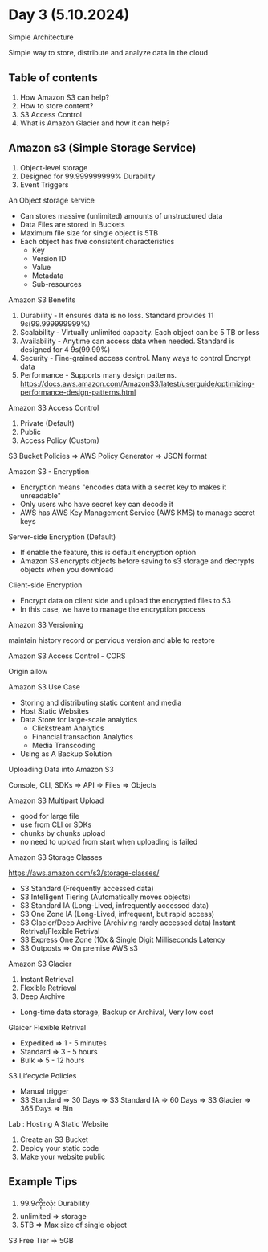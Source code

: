 # Day 3 (5.10.2024)

Simple Architecture

Simple way to store, distribute and
analyze data in the cloud

## Table of contents

1. How Amazon S3 can help?
2. How to store content?
3. S3 Access Control
4. What is Amazon Glacier and how it can help?

## Amazon s3 (Simple Storage Service)

1. Object-level storage
2. Designed for 99.999999999% Durability
3. Event Triggers

An Object storage service

- Can stores massive (unlimited) amounts of unstructured data
- Data Files are stored in Buckets
- Maximum file size for single object is 5TB
- Each object has five consistent characteristics
  - Key
  - Version ID
  - Value
  - Metadata
  - Sub-resources

Amazon S3 Benefits

1. Durability - It ensures data is no loss. Standard provides 11 9s(99.999999999%)
2. Scalability - Virtually unlimited capacity. Each object can be 5 TB or less
3. Availability - Anytime can access data when needed. Standard is designed for 4 9s(99.99%)
4. Security - Fine-grained access control. Many ways to control
Encrypt data
5. Performance - Supports many design patterns. <https://docs.aws.amazon.com/AmazonS3/latest/userguide/optimizing-performance-design-patterns.html>

Amazon S3 Access Control

1. Private (Default)
2. Public
3. Access Policy (Custom)

S3 Bucket Policies => AWS Policy
Generator => JSON format

Amazon S3 - Encryption

- Encryption means
"encodes data with a secret key to makes it unreadable"
- Only users who have secret key can decode it
- AWS has AWS Key Management Service (AWS KMS) to manage secret keys

Server-side Encryption (Default)

- If enable the feature, this is default encryption option
- Amazon S3 encrypts objects before saving to s3 storage and decrypts objects when you download

Client-side Encryption

- Encrypt data on client side and upload the encrypted files to S3
- In this case, we have to manage the encryption process

Amazon S3 Versioning

maintain history record or pervious version and able to restore

Amazon S3 Access Control - CORS

Origin allow

Amazon S3 Use Case

- Storing and distributing static content and media
- Host Static Websites
- Data Store for large-scale analytics
  - Clickstream Analytics
  - Financial transaction Analytics
  - Media Transcoding
- Using as A Backup Solution

Uploading Data into Amazon S3

Console, CLI, SDKs => API => Files => Objects

Amazon S3 Multipart Upload

- good for large file
- use from CLI or SDKs
- chunks by chunks upload
- no need to upload from start when uploading is failed

Amazon S3 Storage Classes

<https://aws.amazon.com/s3/storage-classes/>

- S3 Standard (Frequently accessed data)
- S3 Intelligent Tiering (Automatically moves objects)
- S3 Standard IA (Long-Lived, infrequently accessed data)
- S3 One Zone IA (Long-Lived, infrequent, but rapid access)
- S3 Glacier/Deep Archive (Archiving rarely accessed data)
Instant Retrival/Flexible Retrival
- S3 Express One Zone (10x & Single Digit Milliseconds Latency
- S3 Outposts => On premise AWS s3

Amazon S3 Glacier

1. Instant Retrieval
2. Flexible Retrieval
3. Deep Archive

- Long-time data storage, Backup or Archival, Very low cost

Glaicer Flexible Retrival

- Expedited => 1 - 5 minutes
- Standard => 3 - 5 hours
- Bulk => 5 - 12 hours

S3 Lifecycle Policies

- Manual trigger
- S3 Standard => 30 Days => S3 Standard IA => 60 Days => S3 Glacier => 365 Days => Bin

Lab : Hosting A Static Website

1. Create an S3 Bucket
2. Deploy your static code
3. Make your website public

## Example Tips

1. 99.9ကိုးလုံး Durability
2. unlimited => storage
3. 5TB => Max size of single object

S3 Free Tier => 5GB
